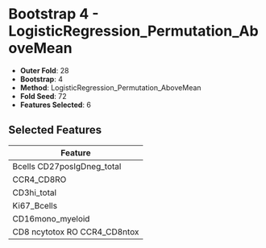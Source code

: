 # Bootstrap 4 - LogisticRegression_Permutation_AboveMean

- **Outer Fold**: 28
- **Bootstrap**: 4
- **Method**: LogisticRegression_Permutation_AboveMean
- **Fold Seed**: 72
- **Features Selected**: 6

## Selected Features

| Feature |
|---------|
| Bcells CD27posIgDneg_total |
| CCR4_CD8RO |
| CD3hi_total |
| Ki67_Bcells |
| CD16mono_myeloid |
| CD8 ncytotox RO CCR4_CD8ntox |
